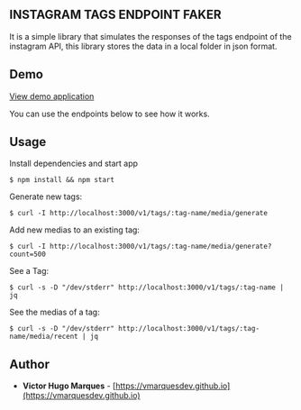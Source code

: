 ## INSTAGRAM TAGS ENDPOINT FAKER

It is a simple library that simulates the responses of the tags endpoint of the instagram API, this library stores the data in a local folder in json format.

## Demo

[View demo application](http://159.203.102.243)

You can use the endpoints below to see how it works.

## Usage

Install dependencies and start app

```console
$ npm install && npm start
```

Generate new tags:

```console
$ curl -I http://localhost:3000/v1/tags/:tag-name/media/generate
```

Add new medias to an existing tag:

```console
$ curl -I http://localhost:3000/v1/tags/:tag-name/media/generate?count=500
```

See a Tag:

```console
$ curl -s -D "/dev/stderr" http://localhost:3000/v1/tags/:tag-name | jq
```

See the medias of a tag:

```console
$ curl -s -D "/dev/stderr" http://localhost:3000/v1/tags/:tag-name/media/recent | jq
```

## Author

- **Victor Hugo Marques** - [https://vmarquesdev.github.io](https://vmarquesdev.github.io)
